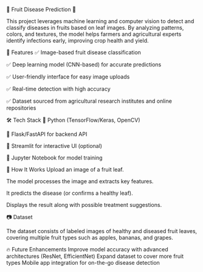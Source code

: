 🍏 Fruit Disease Prediction 🍎

This project leverages machine learning and computer vision to detect and classify diseases in fruits based on leaf images. By analyzing patterns, colors, and textures, the model helps farmers and agricultural experts identify infections early, improving crop health and yield.

🚀 Features ✅ Image-based fruit disease classification

✅ Deep learning model (CNN-based) for accurate predictions

✅ User-friendly interface for easy image uploads

✅ Real-time detection with high accuracy

✅ Dataset sourced from agricultural research institutes and online repositories

🛠️ Tech Stack 🔹 Python (TensorFlow/Keras, OpenCV)

🔹 Flask/FastAPI for backend API

🔹 Streamlit for interactive UI (optional)

🔹 Jupyter Notebook for model training

📌 How It Works Upload an image of a fruit leaf.

The model processes the image and extracts key features.

It predicts the disease (or confirms a healthy leaf).

Displays the result along with possible treatment suggestions.

📷 Dataset

The dataset consists of labeled images of healthy and diseased fruit leaves, covering multiple fruit types such as apples, bananas, and grapes.

🔥 Future Enhancements Improve model accuracy with advanced architectures (ResNet, EfficientNet) Expand dataset to cover more fruit types Mobile app integration for on-the-go disease detection
